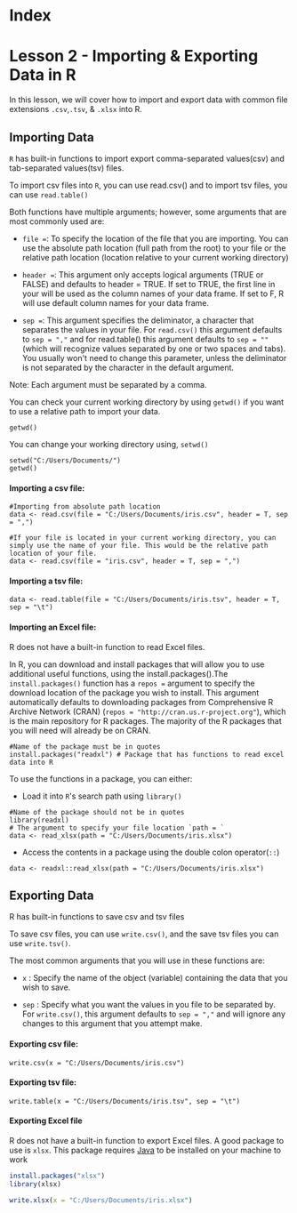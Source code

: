 # Index

# Lesson 2 - Importing & Exporting Data in R

In this lesson, we will cover how to import and export data with common file extensions `.csv`,`.tsv`, & `.xlsx` into R.

## Importing Data

`R` has built-in functions to import export comma-separated values(csv) and tab-separated values(tsv) files. 

To import csv files into `R`, you can use read.csv() and to import tsv files, you can use `read.table()`

Both functions have multiple arguments; however, some arguments that are most commonly used are:

- `file =`: To specify the location of the file that you are importing. You can use the absolute path location (full path from the root) to your file or the relative path location (location relative to your current working directory)

- `header =`: This argument only accepts logical arguments (TRUE or FALSE) and defaults to header = TRUE. If set to TRUE, the first line in your will be used as the column names of your data frame. If set to F, R will use default column names for your data frame.

- `sep =`: This argument specifies the deliminator, a character that separates the values in your file. For `read.csv()` this argument defaults to `sep = ","` and for read.table() this argument defaults to `sep = ""` (which will recognize values separated by one or two spaces and tabs). You usually won't need to change this parameter, unless the deliminator is not separated by the character in the default argument.

Note: Each argument must be separated by a comma.

You can check your current working directory by using `getwd()` if you want to use a relative path to import your data. 

```{r}
getwd()
```
You can change your working directory using, `setwd()`

```{r}
setwd("C:/Users/Documents/")
getwd()
```

#### Importing a csv file:
```{r}
#Importing from absolute path location
data <- read.csv(file = "C:/Users/Documents/iris.csv", header = T, sep = ",")

#If your file is located in your current working directory, you can simply use the name of your file. This would be the relative path location of your file.
data <- read.csv(file = "iris.csv", header = T, sep = ",")
```


#### Importing a tsv file:
```{r}
data <- read.table(file = "C:/Users/Documents/iris.tsv", header = T, sep = "\t")
```

#### Importing an Excel file:

R does not have a built-in function to read Excel files. 

In R, you can download and install packages that will allow you to use additional useful functions, using the install.packages().The `install.packages()` function has a `repos =` argument to specify the download location of the package you wish to install. This argument automatically defaults to downloading packages from Comprehensive R Archive Network (CRAN) (`repos = "http://cran.us.r-project.org"`), which is the main repository for R packages. The majority of the R packages that you will need will already be on CRAN. 

```{r}
#Name of the package must be in quotes
install.packages("readxl") # Package that has functions to read excel data into R
```

To use the functions in a package, you can either:

- Load it into `R`'s search path using `library()`
```{r}
#Name of the package should not be in quotes
library(readxl)
# The argument to specify your file location `path = `
data <- read_xlsx(path = "C:/Users/Documents/iris.xlsx")
```


- Access the contents in a package using the double colon operator(`::`)
```{r}
data <- readxl::read_xlsx(path = "C:/Users/Documents/iris.xlsx")
```

## Exporting Data

R has built-in functions to save csv and tsv files

To save csv files, you can use `write.csv()`, and the save tsv files you can use `write.tsv()`.

The most common arguments that you will use in these functions are:

- `x` : Specify the name of the object (variable) containing the data that you wish to save.

- `sep` : Specify what you want the values in you file to be separated by. For `write.csv()`, this argument defaults to `sep = ","` and will ignore any changes to this argument that you attempt make. 

#### Exporting csv file:
```{r}
write.csv(x = "C:/Users/Documents/iris.csv")
```

#### Exporting tsv file:
```{r}
write.table(x = "C:/Users/Documents/iris.tsv", sep = "\t")
```

#### Exporting Excel file

R does not have a built-in function to export Excel files. A good package to use is `xlsx`. This package requires [Java](https://www.java.com/en/download/) to be installed on your machine to work

```R
install.packages("xlsx")
library(xlsx)

write.xlsx(x = "C:/Users/Documents/iris.xlsx")
```


